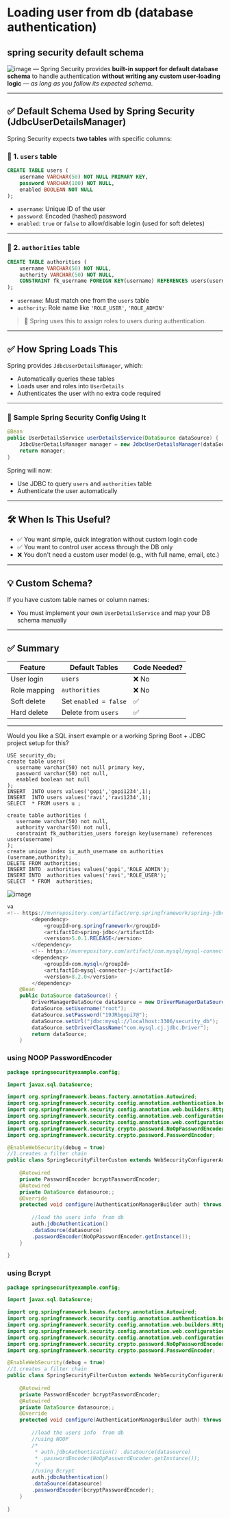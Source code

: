 Loading user from db (database authentication)
=============================================
spring security default schema
---------------------------------
 ![image](https://github.com/user-attachments/assets/0f19f5e1-c54e-4897-bd1e-4ff66570620c) — Spring Security provides **built-in support for default database schema** to handle authentication **without writing any custom user-loading logic** — *as long as you follow its expected schema*.

---

## ✅ Default Schema Used by Spring Security (JdbcUserDetailsManager)

Spring Security expects **two tables** with specific columns:

### 🔹 1. `users` table

```sql
CREATE TABLE users (
    username VARCHAR(50) NOT NULL PRIMARY KEY,
    password VARCHAR(100) NOT NULL,
    enabled BOOLEAN NOT NULL
);
```

* `username`: Unique ID of the user
* `password`: Encoded (hashed) password
* `enabled`: `true` or `false` to allow/disable login (used for soft deletes)

---

### 🔹 2. `authorities` table

```sql
CREATE TABLE authorities (
    username VARCHAR(50) NOT NULL,
    authority VARCHAR(50) NOT NULL,
    CONSTRAINT fk_username FOREIGN KEY(username) REFERENCES users(username)
);
```

* `username`: Must match one from the `users` table
* `authority`: Role name like `'ROLE_USER'`, `'ROLE_ADMIN'`

> 🔐 Spring uses this to assign roles to users during authentication.

---

## ✅ How Spring Loads This

Spring provides `JdbcUserDetailsManager`, which:

* Automatically queries these tables
* Loads user and roles into `UserDetails`
* Authenticates the user with no extra code required

---

### 🔧 Sample Spring Security Config Using It

```java
@Bean
public UserDetailsService userDetailsService(DataSource dataSource) {
    JdbcUserDetailsManager manager = new JdbcUserDetailsManager(dataSource);
    return manager;
}
```

Spring will now:

* Use JDBC to query `users` and `authorities` table
* Authenticate the user automatically

---

## 🛠️ When Is This Useful?

* ✅ You want simple, quick integration without custom login code
* ✅ You want to control user access through the DB only
* ❌ You don't need a custom user model (e.g., with full name, email, etc.)

---

## 💡 Custom Schema?

If you have custom table names or column names:

* You must implement your own `UserDetailsService` and map your DB schema manually

---

## ✅ Summary

| Feature      | Default Tables        | Code Needed? |
| ------------ | --------------------- | ------------ |
| User login   | `users`               | ❌ No         |
| Role mapping | `authorities`         | ❌ No         |
| Soft delete  | Set `enabled = false` | ✅            |
| Hard delete  | Delete from `users`   | ✅            |

---

Would you like a SQL insert example or a working Spring Boot + JDBC project setup for this?

 
 ```mysql
USE security_db;
create table users(
	username varchar(50) not null primary key,
	password varchar(50) not null,
	enabled boolean not null
);
INSERT  INTO users values('gopi','gopi1234',1);
INSERT  INTO users values('ravi','ravi1234',1);
SELECT  * FROM users u ;

create table authorities (
	username varchar(50) not null,
	authority varchar(50) not null,
	constraint fk_authorities_users foreign key(username) references users(username)
);
create unique index ix_auth_username on authorities (username,authority);
DELETE FROM authorities;
INSERT INTO  authorities values('gopi','ROLE_ADMIN');
INSERT INTO  authorities values('ravi','ROLE_USER');
SELECT  * FROM  authorities;
```
![image](https://github.com/user-attachments/assets/0b0a381e-6e94-4524-88e9-ac34715d43ca)
```java
va
<!-- https://mvnrepository.com/artifact/org.springframework/spring-jdbc -->
		<dependency>
			<groupId>org.springframework</groupId>
			<artifactId>spring-jdbc</artifactId>
			<version>5.0.1.RELEASE</version>
		</dependency>
		<!-- https://mvnrepository.com/artifact/com.mysql/mysql-connector-j -->
		<dependency>
			<groupId>com.mysql</groupId>
			<artifactId>mysql-connector-j</artifactId>
			<version>8.2.0</version>
		</dependency>
	@Bean
	public DataSource dataSource() {
		DriverManagerDataSource dataSource = new DriverManagerDataSource();
		dataSource.setUsername("root");
		dataSource.setPassword("19JRbgopi7@");
		dataSource.setUrl("jdbc:mysql://localhost:3306/security_db");
		dataSource.setDriverClassName("com.mysql.cj.jdbc.Driver");
		return dataSource;
	}
```
### using NOOP PasswordEncoder
```java
package springsecurityexample.config;

import javax.sql.DataSource;

import org.springframework.beans.factory.annotation.Autowired;
import org.springframework.security.config.annotation.authentication.builders.AuthenticationManagerBuilder;
import org.springframework.security.config.annotation.web.builders.HttpSecurity;
import org.springframework.security.config.annotation.web.configuration.EnableWebSecurity;
import org.springframework.security.config.annotation.web.configuration.WebSecurityConfigurerAdapter;
import org.springframework.security.crypto.password.NoOpPasswordEncoder;
import org.springframework.security.crypto.password.PasswordEncoder;

@EnableWebSecurity(debug = true)
//1.creates a filter chain
public class SpringSecurityFilterCustom extends WebSecurityConfigurerAdapter{
	
	@Autowired
	private PasswordEncoder bcryptPasswordEncoder;
	@Autowired
	private DataSource datasource;;
	@Override
	protected void configure(AuthenticationManagerBuilder auth) throws Exception {
		
		//load the users info  from db
		auth.jdbcAuthentication()
		.dataSource(datasource)
		.passwordEncoder(NoOpPasswordEncoder.getInstance());	
	}
	
}
```
### using Bcrypt
```java
package springsecurityexample.config;

import javax.sql.DataSource;

import org.springframework.beans.factory.annotation.Autowired;
import org.springframework.security.config.annotation.authentication.builders.AuthenticationManagerBuilder;
import org.springframework.security.config.annotation.web.builders.HttpSecurity;
import org.springframework.security.config.annotation.web.configuration.EnableWebSecurity;
import org.springframework.security.config.annotation.web.configuration.WebSecurityConfigurerAdapter;
import org.springframework.security.crypto.password.NoOpPasswordEncoder;
import org.springframework.security.crypto.password.PasswordEncoder;

@EnableWebSecurity(debug = true)
//1.creates a filter chain
public class SpringSecurityFilterCustom extends WebSecurityConfigurerAdapter{
	
	@Autowired
	private PasswordEncoder bcryptPasswordEncoder;
	@Autowired
	private DataSource datasource;;
	@Override
	protected void configure(AuthenticationManagerBuilder auth) throws Exception {
		
		//load the users info  from db
		//using NOOP
		/*
		 * auth.jdbcAuthentication() .dataSource(datasource)
		 * .passwordEncoder(NoOpPasswordEncoder.getInstance());
		 */
		//using Bcrypt
		auth.jdbcAuthentication()
		.dataSource(datasource)
		.passwordEncoder(bcryptPasswordEncoder);
	}
	
}
```
